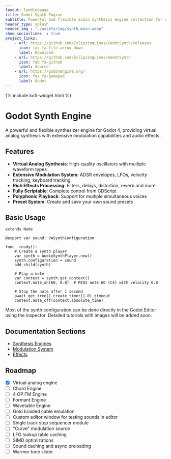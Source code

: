 ```yaml
---
layout: landingpage
title: Godot Synth Engine
subtitle: Powerful and flexible audio synthesis engine collection for use with the Godot 4.4+ <br>SFX and procedural music. 
header_type: splash
header_img : "./assets/img/synth_main.webp"
show_sociallinks  : true
project_links:
    - url: https://github.com/EclipsingLines/GodotSynth/releases
      icon: fas fa-file-arrow-down
      label: Download
    - url: https://github.com/EclipsingLines/GodotSynth
      icon: fab fa-github
      label: Source
    - url: https://godotengine.org/
      icon: fas fa-gamepad
      label: Godot
---
```


{% include kofi-widget.html %}

# Godot Synth Engine

A powerful and flexible synthesizer engine for Godot 4, providing virtual analog synthesis with extensive modulation capabilities and audio effects.

## Features

- **Virtual Analog Synthesis**: High-quality oscillators with multiple waveform types
- **Extensive Modulation System**: ADSR envelopes, LFOs, velocity tracking, keyboard tracking
- **Rich Effects Processing**: Filters, delays, distortion, reverb and more
- **Fully Scriptable**: Complete control from GDScript
- **Polyphonic Playback**: Support for multiple simultaneous voices
- **Preset System**: Create and save your own sound presets

## Basic Usage

```gdscript
extends Node

@export var sound: VASynthConfiguration

func _ready():
    # Create a synth player
    var synth = AudioSynthPlayer.new()
    synth.configuration = sound
    add_child(synth)
    
    # Play a note
    var context = synth.get_context()
    context.note_on(60, 0.8)  # MIDI note 60 (C4) with velocity 0.8
    
    # Stop the note after 1 second
    await get_tree().create_timer(1.0).timeout
    context.note_off(context.absolute_time)
```

Most of the synth configuration can be done directly in the Godot Editor using the inspector. Detailed tutorials with images will be added soon.

## Documentation Sections

- [Synthesis Engines](engines.html)
- [Modulation System](modulation.html)
- [Effects](effects.html)

## Roadmap

- [x] Virtual analog engine
- [ ] Chord Engine
- [ ] 4 OP FM Engine
- [ ] Formant Engine
- [ ] Wavetable Engine
- [ ] Gold braided cable emulation
- [ ] Custom editor window for testing sounds in editor
- [ ] Single track step sequencer module
- [ ] "Curve" modulation source
- [ ] LFO lookup table caching
- [ ] SIMD optimizations
- [ ] Sound caching and async preloading
- [ ] Warmer tone slider
